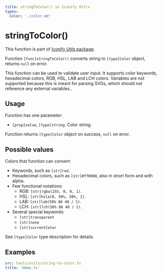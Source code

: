 ```yaml
title: stringToColor() in Iconify Utils
types:
  Color: './color.md'
```

# stringToColor()

This function is part of [Iconify Utils package](./index.md).

Function `[func]stringToColor()` converts string to `[type]Color` object, returns `null` on error.

This function can be used to validate user input. It supports color keywords, hexadecimal colors, RGB, HSL, LAB and LCH colors. Variables are not supported because this is meant for parsing SVGs, which should not reference any external variables..

## Usage

Function has one parameter:

- `[prop]value`, `[type]string`. Color string.

Function returns `[type]Color` object on success, `null` on error.

## Possible values

Colors that function can convert:

- Keywords, such as `[str]red`.
- Hexadecimal colors, such as `[str]#ff0000`, also in short form and with alpha.
- Few functional notations:
  - RGB: `[str]rgba(255, 0, 0, 1)`.
  - HSL: `[str]hsla(0, 50%, 50%, 1)`.
  - LAB: `[str]lab(50% 86 40 / 1)`.
  - LCH: `[str]lch(50% 86 40 / 1)`.
- Several special keywords:
  - `[str]transparent`
  - `[str]none`
  - `[str]currentColor`

See `[type]Color` type description for details.

## Examples

```yaml
src: tools/utils/string-to-color.ts
title: 'demo.ts'
```
